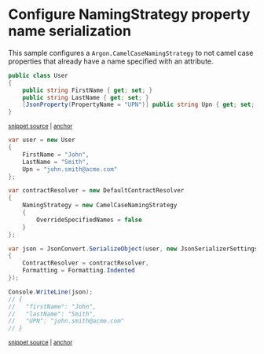 # Configure NamingStrategy property name serialization

This sample configures a `Argon.CamelCaseNamingStrategy` to not camel case properties that already have a name specified with an attribute.

<!-- snippet: NamingStrategySkipSpecifiedNamesTypes -->
<a id='snippet-NamingStrategySkipSpecifiedNamesTypes'></a>
```cs
public class User
{
    public string FirstName { get; set; }
    public string LastName { get; set; }
    [JsonProperty(PropertyName = "UPN")] public string Upn { get; set; }
}
```
<sup><a href='/src/ArgonTests/Documentation/Samples/Serializer/NamingStrategySkipSpecifiedNames.cs#L7-L16' title='Snippet source file'>snippet source</a> | <a href='#snippet-NamingStrategySkipSpecifiedNamesTypes' title='Start of snippet'>anchor</a></sup>
<!-- endSnippet -->

<!-- snippet: NamingStrategySkipSpecifiedNamesUsage -->
<a id='snippet-NamingStrategySkipSpecifiedNamesUsage'></a>
```cs
var user = new User
{
    FirstName = "John",
    LastName = "Smith",
    Upn = "john.smith@acme.com"
};

var contractResolver = new DefaultContractResolver
{
    NamingStrategy = new CamelCaseNamingStrategy
    {
        OverrideSpecifiedNames = false
    }
};

var json = JsonConvert.SerializeObject(user, new JsonSerializerSettings
{
    ContractResolver = contractResolver,
    Formatting = Formatting.Indented
});

Console.WriteLine(json);
// {
//   "firstName": "John",
//   "lastName": "Smith",
//   "UPN": "john.smith@acme.com"
// }
```
<sup><a href='/src/ArgonTests/Documentation/Samples/Serializer/NamingStrategySkipSpecifiedNames.cs#L21-L51' title='Snippet source file'>snippet source</a> | <a href='#snippet-NamingStrategySkipSpecifiedNamesUsage' title='Start of snippet'>anchor</a></sup>
<!-- endSnippet -->
